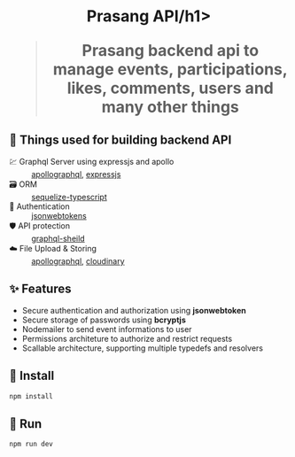<h1 align="center">Prasang API/h1>

> Prasang backend api to manage events, participations, likes, comments, users and many other things

## 🤖 Things used for building backend API
<dl>
  <dt>💹 Graphql Server using expressjs and apollo</dt>
  <dd><a href="https://www.apollographql.com/" target="_blank">apollographql</a>, <a href="https://expressjs.com/" target="_blank">expressjs</a></dd>
  
  <dt>🗃️ ORM</dt>
  <dd><a href="https://www.npmjs.com/package/sequelize-typescript" target="_blank">sequelize-typescript</a></dd>
  
  <dt>🔐 Authentication</dt>
  <dd><a href="https://jwt.io" target="_blank">jsonwebtokens</a></dd>
  
  <dt>🛡️ API protection</dt>
  <dd><a href="https://www.graphql-shield.com/" target="_blank">graphql-sheild</a></dd>
  
  <dt>☁️ File Upload & Storing</dt>
  <dd><a href="apollographql.com/" target="_blank">apollographql</a>, <a href="cloudinary.com/" target="_blank">cloudinary</a></dd>
</dl>

## ✨ Features
* Secure authentication and authorization using **jsonwebtoken**
* Secure storage of passwords using **bcryptjs**
* Nodemailer to send event informations to user
* Permissions architeture to authorize and restrict requests
* Scallable architecture, supporting multiple typedefs and resolvers
  

## 📩 Install
```sh
npm install
```

## 💨 Run
```sh
npm run dev
```
